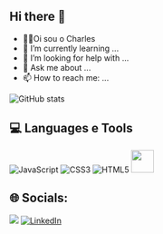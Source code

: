 ## Hi there 👋

-  👨‍💻Oi sou o Charles
- 🌱 I’m currently learning ...
- 🤔 I’m looking for help with ...
- 💬 Ask me about ...
- 📫 How to reach me: ...

![GitHub stats](https://github-readme-stats.vercel.app/api?username=EdsonCharles&show_icons=true&theme=dark)


## 💻 Languages e Tools 

![JavaScript](https://img.shields.io/badge/javascript-%23323330.svg?style=for-the-badge&logo=javascript&logoColor=%23F7DF1E)
![CSS3](https://img.shields.io/badge/css3-%231572B6.svg?style=for-the-badge&logo=css3&logoColor=white)
![HTML5](https://img.shields.io/badge/html5-%23E34F26.svg?style=for-the-badge&logo=html5&logoColor=white) 
<img src="https://cdn.jsdelivr.net/gh/devicons/devicon@latest/icons/git/git-original-wordmark.svg" width="40" height="40"/>

## 🌐 Socials:

<a href="https://instagram.com/edsoncharless_" target="_blank"><img loading="lazy" src="https://img.shields.io/badge/-Instagram-%23E4405F?style=for-the-badge&logo=instagram&logoColor=white" target="_blank"></a>
[![LinkedIn](https://img.shields.io/badge/LinkedIn-0077B5?style=for-the-badge&logo=linkedin&logoColor=white)](https://www.linkedin.com/in/edson-charless/)
